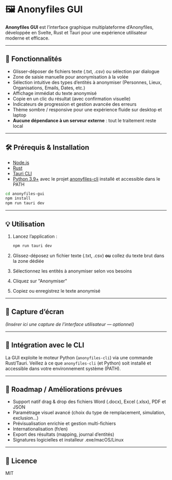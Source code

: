 # 🖼️ Anonyfiles GUI

**Anonyfiles GUI** est l’interface graphique multiplateforme d’Anonyfiles,
développée en Svelte, Rust et Tauri pour une expérience utilisateur moderne et efficace.

---

## 🚀 Fonctionnalités

* Glisser-déposer de fichiers texte (.txt, .csv) ou sélection par dialogue
* Zone de saisie manuelle pour anonymisation à la volée
* Sélection intuitive des types d’entités à anonymiser (Personnes, Lieux, Organisations, Emails, Dates, etc.)
* Affichage immédiat du texte anonymisé
* Copie en un clic du résultat (avec confirmation visuelle)
* Indicateurs de progression et gestion avancée des erreurs
* Thème sombre / responsive pour une expérience fluide sur desktop et laptop
* **Aucune dépendance à un serveur externe** : tout le traitement reste local

---

## 🛠️ Prérequis & Installation

* [Node.js](https://nodejs.org/)
* [Rust](https://www.rust-lang.org/tools/install)
* [Tauri CLI](https://tauri.app/v1/guides/getting-started/prerequisites/)
* [Python 3.9+](https://www.python.org/downloads/) avec le projet [anonyfiles-cli](https://github.com/simongrossi/anonyfiles) installé et accessible dans le PATH

```sh
cd anonyfiles-gui
npm install
npm run tauri dev
```

---

## 💡 Utilisation

1. Lancez l’application :

   ```sh
   npm run tauri dev
   ```
2. Glissez-déposez un fichier texte (.txt, .csv) **ou** collez du texte brut dans la zone dédiée
3. Sélectionnez les entités à anonymiser selon vos besoins
4. Cliquez sur "Anonymiser"
5. Copiez ou enregistrez le texte anonymisé

---

## 📸 Capture d’écran

*(Insérer ici une capture de l’interface utilisateur — optionnel)*

---

## 🤖 Intégration avec le CLI

La GUI exploite le moteur Python (`anonyfiles-cli`) via une commande Rust/Tauri.
Veillez à ce que `anonyfiles-cli` (et Python) soit installé et accessible dans votre environnement système (PATH).

---

## 🧩 Roadmap / Améliorations prévues

* Support natif drag & drop des fichiers Word (.docx), Excel (.xlsx), PDF et JSON
* Paramétrage visuel avancé (choix du type de remplacement, simulation, exclusion...)
* Prévisualisation enrichie et gestion multi-fichiers
* Internationalisation (fr/en)
* Export des résultats (mapping, journal d’entités)
* Signatures logicielles et installeur .exe/macOS/Linux

---

## 📜 Licence

MIT
